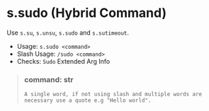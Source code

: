 # s.sudo (Hybrid Command)
Use `s.su`, `s.unsu`, `s.sudo` and `s.sutimeout`.<br/>
 - Usage: `s.sudo <command>`
 - Slash Usage: `/sudo <command>`
 - Checks: `Sudo`
Extended Arg Info
> ### command: str
> ```
> A single word, if not using slash and multiple words are necessary use a quote e.g "Hello world".
> ```
